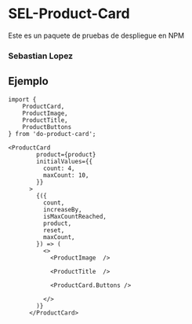 # SEL-Product-Card

Este es un paquete de pruebas de despliegue en NPM

### Sebastian Lopez

## Ejemplo

```
import {
    ProductCard,
    ProductImage,
    ProductTitle,
    ProductButtons
} from 'do-product-card';
```

```
<ProductCard        
        product={product}        
        initialValues={{
          count: 4,
          maxCount: 10,
        }}
      >
        {({
          count,
          increaseBy,
          isMaxCountReached,
          product, 
          reset,
          maxCount,
        }) => (
          <>
            <ProductImage  />

            <ProductTitle  />

            <ProductCard.Buttons />

          </>
        )}
      </ProductCard>

```